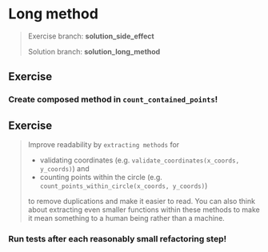 # Long method
> Exercise branch: **solution_side_effect** 
> 
> Solution branch: **solution_long_method**
>
## Exercise

### Create composed method in ```count_contained_points```!
 
## Exercise
> Improve readability by ```extracting methods``` for 
>    - validating coordinates (e.g. ```validate_coordinates(x_coords, y_coords)```) and 
>    - counting points within the circle (e.g. ```count_points_within_circle(x_coords, y_coords)```)
> 
>   
>   to remove duplications and make it easier to read. 
>   You can also think about extracting even smaller functions within 
>   these methods to make it mean something to a human being rather 
>   than a machine.

### Run tests after each reasonably small refactoring step!
